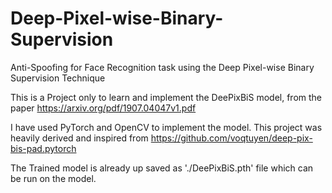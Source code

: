 # Deep-Pixel-wise-Binary-Supervision
Anti-Spoofing for Face Recognition task using the Deep Pixel-wise Binary Supervision Technique

This is a Project only to learn and implement the DeePixBiS model, from the paper https://arxiv.org/pdf/1907.04047v1.pdf

I have used PyTorch and OpenCV to implement the model. This project was heavily derived and inspired from https://github.com/voqtuyen/deep-pix-bis-pad.pytorch

The Trained model is already up saved as './DeePixBiS.pth' file which can be run on the model.
